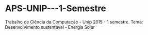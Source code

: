 # APS-UNIP---1-Semestre
Trabalho de Ciência da Computação - Unip 2015 - 1 semestre. Tema: Desenvolvimento sustentável - Energia Solar
